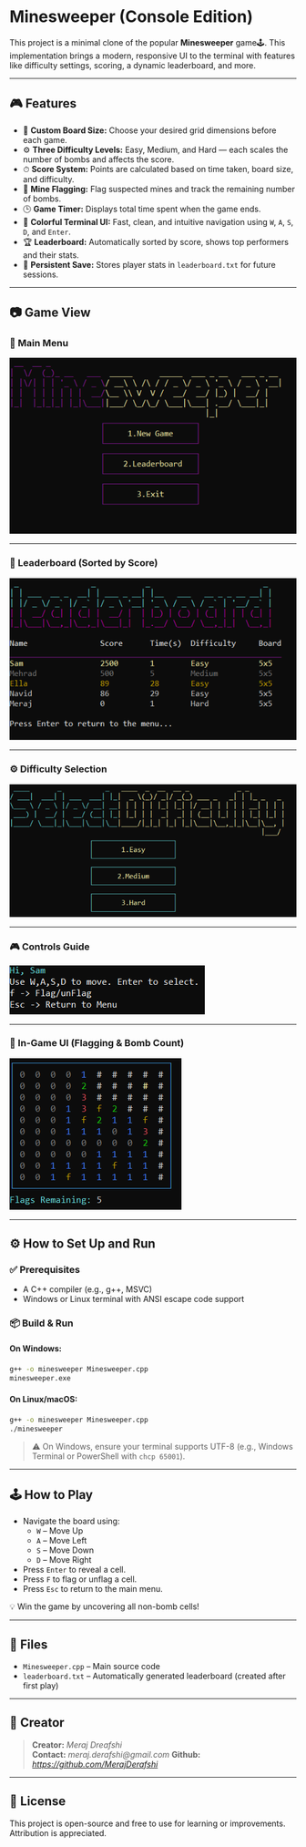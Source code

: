 
# Minesweeper (Console Edition)



This project is a minimal clone of the popular **Minesweeper** game🕹️. This implementation brings a modern, responsive UI to the terminal with features like difficulty settings, scoring, a dynamic leaderboard, and more.

---

## 🎮 Features

- 🎯 **Custom Board Size:** Choose your desired grid dimensions before each game.
- ⚙️ **Three Difficulty Levels:** Easy, Medium, and Hard — each scales the number of bombs and affects the score.
- ⏱ **Score System:** Points are calculated based on time taken, board size, and difficulty.
- 🚩 **Mine Flagging:** Flag suspected mines and track the remaining number of bombs.
- 🕒 **Game Timer:** Displays total time spent when the game ends.
- 🎨 **Colorful Terminal UI:** Fast, clean, and intuitive navigation using `W`, `A`, `S`, `D`, and `Enter`.
- 🏆 **Leaderboard:** Automatically sorted by score, shows top performers and their stats.
- 💾 **Persistent Save:** Stores player stats in `leaderboard.txt` for future sessions.

---

## 📷 Game View

### 🧩 Main Menu

![Main Menu](./image/MainMenu.png)

---

### 🥇 Leaderboard (Sorted by Score)

![Leaderboard](./image/Leaderboard.png)

---

### ⚙️ Difficulty Selection

![Difficulty Menu](./image/DifficultyMenu.png)

---

### 🎮 Controls Guide

![Controls](./image/Controls.png)

---

### 🧱 In-Game UI (Flagging & Bomb Count)

![Gameplay](./image/Gameplay.png)

---

## ⚙️ How to Set Up and Run

### ✅ Prerequisites

- A C++ compiler (e.g., g++, MSVC)
- Windows or Linux terminal with ANSI escape code support

### 📦 Build & Run

#### On Windows:

```bash
g++ -o minesweeper Minesweeper.cpp
minesweeper.exe
```

#### On Linux/macOS:

```bash
g++ -o minesweeper Minesweeper.cpp
./minesweeper
```

> ⚠️ On Windows, ensure your terminal supports UTF-8 (e.g., Windows Terminal or PowerShell with `chcp 65001`).

---

## 🕹️ How to Play

- Navigate the board using:
  - `W` – Move Up
  - `A` – Move Left
  - `S` – Move Down
  - `D` – Move Right
- Press `Enter` to reveal a cell.
- Press `F` to flag or unflag a cell.
- Press `Esc` to return to the main menu.

💡 Win the game by uncovering all non-bomb cells!

---

## 📁 Files

- `Minesweeper.cpp` – Main source code
- `leaderboard.txt` – Automatically generated leaderboard (created after first play)

---

## 👤 Creator

> **Creator:** _Meraj Dreafshi_  
> **Contact:** _meraj.derafshi@gmail.com_
> **Github:** _https://github.com/MerajDerafshi_


---

## 📜 License

This project is open-source and free to use for learning or improvements. Attribution is appreciated.
